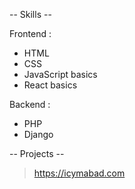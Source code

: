 -- Skills --

Frontend :
  - HTML
  - CSS
  - JavaScript basics
  - React basics

Backend :
  - PHP
  - Django

-- Projects --
> https://icymabad.com
